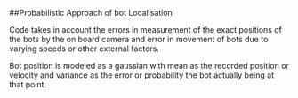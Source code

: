 ##Probabilistic Approach of bot Localisation

Code takes in account the errors in measurement of the exact positions of the bots by the on board camera and error in movement of bots due to varying speeds or other external factors.

Bot position is modeled as a gaussian with mean as the recorded position or velocity and variance as the error or probability the bot actually being at that point.
